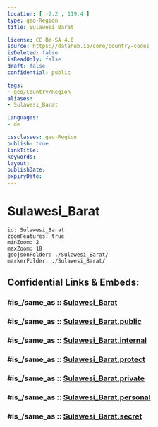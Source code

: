 ```yaml
---
location: [ -2.2 , 119.4 ] 
type: geo-Region
title: Sulawesi_Barat

license: CC BY-SA 4.0
source: https://datahub.io/core/country-codes
isDeleted: false
isReadOnly: false
draft: false
confidential: public

tags:
- geo/Country/Region
aliases:
- Sulawesi_Barat

Languages:
- de

cssclasses: geo-Region
publish: true
linkTitle: 
keywords: 
layout: 
publishDate: 
expiryDate: 
---
```


# Sulawesi_Barat

```leaflet
id: Sulawesi_Barat
zoomFeatures: true 
minZoom: 2 
maxZoom: 18
geojsonFolder: ./Sulawesi_Barat/
markerFolder: ./Sulawesi_Barat/
```


## Confidential Links & Embeds: 

### #is_/same_as :: [Sulawesi_Barat](/_Standards/Earth/Continent/Asia/Asia~South~East/Malay_Archipelago/Indonesia/provinces~Indonesia/Sulawesi_Barat.md) 

### #is_/same_as :: [Sulawesi_Barat.public](/_public/Earth/Continent/Asia/Asia~South~East/Malay_Archipelago/Indonesia/provinces~Indonesia/Sulawesi_Barat.public.md) 

### #is_/same_as :: [Sulawesi_Barat.internal](/_internal/Earth/Continent/Asia/Asia~South~East/Malay_Archipelago/Indonesia/provinces~Indonesia/Sulawesi_Barat.internal.md) 

### #is_/same_as :: [Sulawesi_Barat.protect](/_protect/Earth/Continent/Asia/Asia~South~East/Malay_Archipelago/Indonesia/provinces~Indonesia/Sulawesi_Barat.protect.md) 

### #is_/same_as :: [Sulawesi_Barat.private](/_private/Earth/Continent/Asia/Asia~South~East/Malay_Archipelago/Indonesia/provinces~Indonesia/Sulawesi_Barat.private.md) 

### #is_/same_as :: [Sulawesi_Barat.personal](/_personal/Earth/Continent/Asia/Asia~South~East/Malay_Archipelago/Indonesia/provinces~Indonesia/Sulawesi_Barat.personal.md) 

### #is_/same_as :: [Sulawesi_Barat.secret](/_secret/Earth/Continent/Asia/Asia~South~East/Malay_Archipelago/Indonesia/provinces~Indonesia/Sulawesi_Barat.secret.md)

